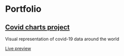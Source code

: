 # Portfolio

## [Covid charts project](https://github.com/gouiferda/gouiferda.github.io/tree/master/covid)

Visual representation of covid-19 data around the world

[Live preview](https://gouiferda.github.io/covid)
